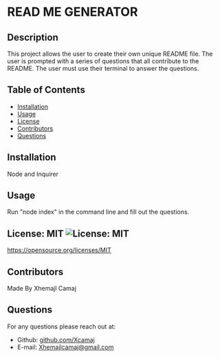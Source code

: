 # READ ME GENERATOR

## Description
This project allows the user to create their own unique README file. The user is prompted with a series of questions that all contribute to the README. The user must use their terminal to answer the questions.

## Table of Contents
* [Installation](#installation)
* [Usage](#usage)
* [License](#license)
* [Contributors](#contributors)
* [Questions](#questions)

## Installation
Node and Inquirer

## Usage 
Run "node index" in the command line and fill out the questions.

## License: MIT ![License: MIT](https://img.shields.io/badge/License-MIT-yellow.svg)
https://opensource.org/licenses/MIT

## Contributors
Made By Xhemajl Camaj

## Questions
For any questions please reach out at:
* Github: [github.com/Xcamaj](https://github.com/Xcamaj)
* E-mail: Xhemajlcamaj@gmail.com

